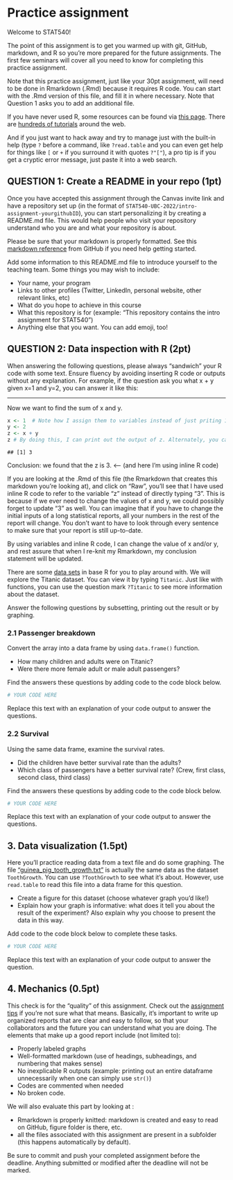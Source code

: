 Practice assignment
================

Welcome to STAT540!

The point of this assignment is to get you warmed up with git, GitHub,
markdown, and R so you’re more prepared for the future assignments. The
first few seminars will cover all you need to know for completing this
practice assignment.

Note that this practice assignment, just like your 30pt assignment, will
need to be done in Rmarkdown (.Rmd) because it requires R code. You can
start with the .Rmd version of this file, and fill it in where
necessary. Note that Question 1 asks you to add an additional file.

If you have never used R, some resources can be found via [this
page](https://support.rstudio.com/hc/en-us/articles/201141096-Getting-Started-with-R).
There are [hundreds of
tutorials](https://www.google.ca/search?q=R+tutorial) around the web.

And if you just want to hack away and try to manage just with the
built-in help (type `?` before a command, like `?read.table` and you can
even get help for things like `[` or `+` if you surround it with quotes
`?"["`), a pro tip is if you get a cryptic error message, just paste it
into a web search.

## QUESTION 1: Create a README in your repo (1pt)

Once you have accepted this assignment through the Canvas invite link
and have a repository set up (in the format of
`STAT540-UBC-2022/intro-assignment-yourgithubID`), you can start
personalizing it by creating a README.md file. This would help people
who visit your repository understand who you are and what your
repository is about.

Please be sure that your markdown is properly formatted. See this
[markdown
reference](https://guides.github.com/features/mastering-markdown/) from
GitHub if you need help getting started.

Add some information to this README.md file to introduce yourself to the
teaching team. Some things you may wish to include:

-   Your name, your program
-   Links to other profiles (Twitter, LinkedIn, personal website, other
    relevant links, etc)
-   What do you hope to achieve in this course
-   What this repository is for (example: “This repository contains the
    intro assignment for STAT540”)
-   Anything else that you want. You can add emoji, too!

## QUESTION 2: Data inspection with R (2pt)

When answering the following questions, please always “sandwich” your R
code with some text. Ensure fluency by avoiding inserting R code or
outputs without any explanation. For example, if the question ask you
what x + y given x=1 and y=2, you can answer it like this:

------------------------------------------------------------------------

Now we want to find the sum of x and y.

``` r
x <- 1  # Note how I assign them to variables instead of just priting 1+2
y <- 2 
z <- x + y
z # By doing this, I can print out the output of z. Alternately, you can also do (z <- x+y). 
```

    ## [1] 3

Conclusion: we found that the z is 3. \<—- (and here I’m using inline R
code)

If you are looking at the .Rmd of this file (the Rmarkdown that creates
this markdown you’re looking at), and click on “Raw”, you’ll see that I
have used inline R code to refer to the variable “z” instead of directly
typing “3”. This is because if we ever need to change the values of x
and y, we could possibly forget to update “3” as well. You can imagine
that if you have to change the initial inputs of a long statistical
reports, all your numbers in the rest of the report will change. You
don’t want to have to look through every sentence to make sure that your
report is still up-to-date.

By using variables and inline R code, I can change the value of x and/or
y, and rest assure that when I re-knit my Rmarkdown, my conclusion
statement will be updated.

There are some [data
sets](https://stat.ethz.ch/R-manual/R-devel/library/datasets/html/00Index.html)
in base R for you to play around with. We will explore the Titanic
dataset. You can view it by typing `Titanic`. Just like with functions,
you can use the question mark `?Titanic` to see more information about
the dataset.

Answer the following questions by subsetting, printing out the result or
by graphing.

### 2.1 Passenger breakdown

Convert the array into a data frame by using `data.frame()` function.

-   How many children and adults were on Titanic?
-   Were there more female adult or male adult passengers?

Find the answers these questions by adding code to the code block below.

``` r
# YOUR CODE HERE
```

Replace this text with an explanation of your code output to answer the
questions.

### 2.2 Survival

Using the same data frame, examine the survival rates.

-   Did the children have better survival rate than the adults?
-   Which class of passengers have a better survival rate? (Crew, first
    class, second class, third class)

Find the answers these questions by adding code to the code block below.

``` r
# YOUR CODE HERE
```

Replace this text with an explanation of your code output to answer the
questions.

## 3. Data visualization (1.5pt)

Here you’ll practice reading data from a text file and do some graphing.
The file
[“guinea_pig_tooth_growth.txt”](https://raw.githubusercontent.com/STAT540-UBC/STAT540-UBC.github.io/master/homework/intro_assignment/guinea_pigs_tooth_growth.txt)
is actually the same data as the dataset `ToothGrowth`. You can use
`?ToothGrowth` to see what it’s about. However, use `read.table` to read
this file into a data frame for this question.

-   Create a figure for this dataset (choose whatever graph you’d like!)
-   Explain how your graph is informative: what does it tell you about
    the result of the experiment? Also explain why you choose to present
    the data in this way.

Add code to the code block below to complete these tasks.

``` r
# YOUR CODE HERE
```

Replace this text with an explanation of your code output to answer the
question.

## 4. Mechanics (0.5pt)

This check is for the “quality” of this assignment. Check out the
[assignment
tips](https://stat540-ubc.github.io/submission_guide.html#general-tips-for-working-on-the-assignments)
if you’re not sure what that means. Basically, it’s important to write
up organized reports that are clear and easy to follow, so that your
collaborators and the future you can understand what you are doing. The
elements that make up a good report include (not limited to):

-   Properly labeled graphs
-   Well-formatted markdown (use of headings, subheadings, and numbering
    that makes sense)
-   No inexplicable R outputs (example: printing out an entire dataframe
    unnecessarily when one can simply use `str()`)
-   Codes are commented when needed
-   No broken code.

We will also evaluate this part by looking at :

-   Rmarkdown is properly knitted: markdown is created and easy to read
    on GitHub, figure folder is there, etc.
-   all the files associated with this assignment are present in a
    subfolder (this happens automatically by default).

Be sure to commit and push your completed assignment before the
deadline. Anything submitted or modified after the deadline will not be
marked.

